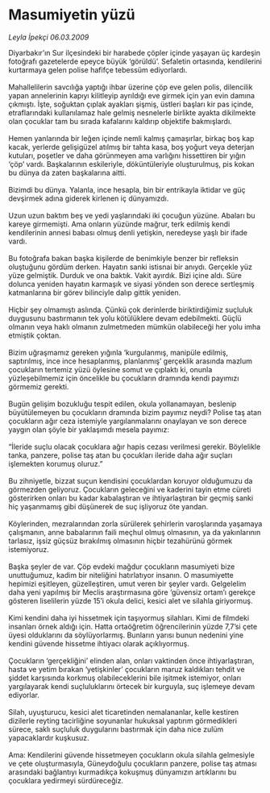 # Masumiyetin yüzü

*Leyla İpekçi 06.03.2009*

<div class="taraf_structure_2col_1zq">
<div class="margen_n">



 <p>Diyarbakır’ın Sur ilçesindeki bir harabede çöpler içinde yaşayan üç kardeşin fotoğrafı gazetelerde epeyce büyük ‘görüldü’. Sefaletin ortasında, kendilerini kurtarmaya gelen polise hafifçe tebessüm ediyorlardı. <br/><br/>Mahallelilerin savcılığa yaptığı ihbar üzerine çöp eve gelen polis, dilencilik yapan annelerinin kapıyı kilitleyip ayrıldığı eve girmek için yan evin damına çıkmıştı. İşte, soğuktan çıplak ayakları şişmiş, üstleri başları kir pas içinde, etraflarındaki kullanılamaz hale gelmiş nesnelerle birlikte ayakta dikilmekte olan çocuklar tam bu sırada kafalarını kaldırıp objektife bakmışlardı. <br/><br/>Hemen yanlarında bir leğen içinde nemli kalmış çamaşırlar, birkaç boş kap kacak, yerlerde gelişigüzel atılmış bir tahta kasa, boş yoğurt veya deterjan kutuları, poşetler ve daha görünmeyen ama varlığını hissettiren bir yığın ‘çöp’ vardı. Başkalarının eskileriyle, döküntüleriyle oluşturulmuş, pis kokan bu dünya da zaten başkalarına aitti. <br/><br/>Bizimdi bu dünya. Yalanla, ince hesapla, bin bir entrikayla iktidar ve güç devşirmek adına giderek kirlenen iç dünyamızdı. <br/><br/>Uzun uzun baktım beş ve yedi yaşlarındaki iki çocuğun yüzüne. Abaları bu kareye girmemişti. Ama onların yüzünde mağrur, terk edilmiş kendi kendilerinin annesi babası olmuş denli yetişkin, neredeyse yaşlı bir ifade vardı. <br/><br/>Bu fotoğrafa bakan başka kişilerde de benimkiyle benzer bir refleksin oluştuğunu gördüm derken. Hayatın sanki istisnai bir anıydı. Gerçekle yüz yüze gelmiştik. Durduk ve ona baktık. Vakit ayırdık. Bizi içine aldı. Süre dolunca yeniden hayatın karmaşık ve siyasi yönden son derece sertleşmiş katmanlarına bir görev bilinciyle dalıp gittik yeniden. <br/><br/>Hiçbir şey olmamıştı aslında. Çünkü çok derinlerde biriktirdiğimiz suçluluk duygusunu bastırmanın tek yolu kötülüklere devam edebilmekti. Güçlü olmanın veya haklı olmanın zulmetmeden mümkün olabileceği her yolu imha etmiştik çoktan. <br/><br/>Bizim uğraşmamız gereken yığınla ‘kurgulanmış, manipüle edilmiş, saptırılmış, ince ince hesaplanmış, planlanmış’ gerçeklik arasında mazlum çocukların tertemiz yüzü öylesine somut ve çıplaktı ki, onunla yüzleşebilmemiz için öncelikle bu çocukların dramında kendi payımızı görmemiz gerekti. <br/><br/>Bugün gelişim bozukluğu tespit edilen, okula yollanamayan, beslenip büyütülemeyen bu çocukların dramında bizim payımız neydi? Polise taş atan çocukların ağır ceza istemiyle yargılanmalarını onaylayan ve son derece yaygın olan şöyle bir yaklaşımdı mesela payımız: <br/><br/>“İleride suçlu olacak çocuklara ağır hapis cezası verilmesi gerekir. Böylelikle tanka, panzere, polise taş atan bu çocukları ileride daha ağır suçları işlemekten korumuş oluruz.” <br/><br/>Bu zihniyetle, bizzat suçun kendisini çocuklardan koruyor olduğumuzu da görmezden geliyoruz. Çocukların geleceğini ve kaderini tayin etme cüreti gösterirken onları bu kadar kabalaştıran ve ihtiyarlaştıran bir geçmiş sanki hiç yaşanmamış gibi düşünerek de suç işliyoruz öte yandan. <br/><br/>Köylerinden, mezralarından zorla sürülerek şehirlerin varoşlarında yaşamaya çalışmanın, anne babalarının faili meçhul olmuş olmasının, ya da yakınlarının tarlasız, işsiz güçsüz bırakılmış olmasının hiçbir tezahürünü görmek istemiyoruz. <br/><br/>Başka şeyler de var. Çöp evdeki mağdur çocukların masumiyeti bize unuttuğumuz, kadim bir niteliğini hatırlatıyor insanın. O masumiyette hepimizi eşitleyen, güzelleştiren, umut veren bir şeyler vardı. Gelgelelim daha yeni yapılmış bir Meclis araştırmasına göre ‘güvensiz ortam’ı gerekçe gösteren liselilerin yüzde 15’i okula delici, kesici alet ve silahla giriyormuş. <br/><br/>Kimi kendini daha iyi hissetmek için taşıyormuş silahları. Kimi de filmdeki insanları örnek aldığı için. Hatta ortaöğretim öğrencilerinin yüzde 7,7’si çete üyesi olduklarını da söylüyorlarmış. Bunların yarısı bunun nedenini yine kendini güvende hissetme ihtiyacı olarak açıklıyormuş. <br/><br/>Çocukların ‘gerçekliğini’ elinden alan, onları vaktinden önce ihtiyarlaştıran, hasta ve yetim bırakan ‘yetişkinler’ çocukların maruz kaldıkları tehdit ve şiddet karşısında korkmuş olabileceklerini bile işitmek istemiyor, onları yargılayarak kendi suçluluklarını örtecek bir kurguyla, suç işlemeye devam ediyorlar. <br/><br/>Silah, uyuşturucu, kesici alet ticaretinden nemalananlar, kelle kestiren dizilerle reyting tacirliğine soyunanlar hukuksal yaptırım görmedikleri sürece, saklı suçluluk duygularını bastırmak için daha nice zulüm yapacaklardır kuşkusuz. <br/><br/>Ama: Kendilerini güvende hissetmeyen çocukların okula silahla gelmesiyle ve çete oluşturmasıyla, Güneydoğulu çocukların panzere, polise taş atması arasındaki bağlantıyı kurmadıkça kokuşmuş dünyamızın artıklarını bu çocuklara yedirmeyi sürdüreceğiz.</p>

<br/>


<div id="taraf_not">
</div>

</div>


</div>
